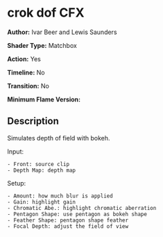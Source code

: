 # crok dof CFX

**Author:** Ivar Beer and Lewis Saunders

**Shader Type:** Matchbox

**Action:** Yes

**Timeline:** No

**Transition:** No

**Minimum Flame Version:** 


## Description
Simulates depth of field with bokeh.

Input:

    - Front: source clip
    - Depth Map: depth map

Setup:

    - Amount: how much blur is applied
    - Gain: highlight gain
    - Chromatic Abe.: highlight chromatic aberration
    - Pentagon Shape: use pentagon as bokeh shape
    - Feather Shape: pentagon shape feather
    - Focal Depth: adjust the field of view
